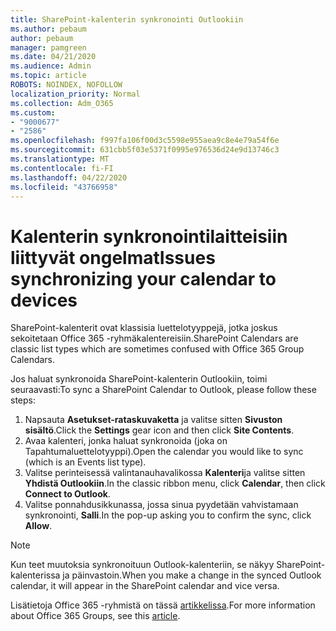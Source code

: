 ```yaml
---
title: SharePoint-kalenterin synkronointi Outlookiin
ms.author: pebaum
author: pebaum
manager: pamgreen
ms.date: 04/21/2020
ms.audience: Admin
ms.topic: article
ROBOTS: NOINDEX, NOFOLLOW
localization_priority: Normal
ms.collection: Adm_O365
ms.custom:
- "9000677"
- "2586"
ms.openlocfilehash: f997fa106f00d3c5598e955aea9c8e4e79a54f6e
ms.sourcegitcommit: 631cbb5f03e5371f0995e976536d24e9d13746c3
ms.translationtype: MT
ms.contentlocale: fi-FI
ms.lasthandoff: 04/22/2020
ms.locfileid: "43766958"
---
```

# <a name="issues-synchronizing-your-calendar-to-devices"></a><span data-ttu-id="9c7bf-102">Kalenterin synkronointilaitteisiin liittyvät ongelmat</span><span class="sxs-lookup"><span data-stu-id="9c7bf-102">Issues synchronizing your calendar to devices</span></span>

<span data-ttu-id="9c7bf-103">SharePoint-kalenterit ovat klassisia luettelotyyppejä, jotka joskus sekoitetaan Office 365 -ryhmäkalentereisiin.</span><span class="sxs-lookup"><span data-stu-id="9c7bf-103">SharePoint Calendars are classic list types which are sometimes confused with Office 365 Group Calendars.</span></span>

<span data-ttu-id="9c7bf-104">Jos haluat synkronoida SharePoint-kalenterin Outlookiin, toimi seuraavasti:</span><span class="sxs-lookup"><span data-stu-id="9c7bf-104">To sync a SharePoint Calendar to Outlook, please follow these steps:</span></span>

1. <span data-ttu-id="9c7bf-105">Napsauta **Asetukset-rataskuvaketta** ja valitse sitten **Sivuston sisältö**.</span><span class="sxs-lookup"><span data-stu-id="9c7bf-105">Click the **Settings** gear icon and then click **Site Contents**.</span></span>
2. <span data-ttu-id="9c7bf-106">Avaa kalenteri, jonka haluat synkronoida (joka on Tapahtumaluettelotyyppi).</span><span class="sxs-lookup"><span data-stu-id="9c7bf-106">Open the calendar you would like to sync (which is an Events list type).</span></span>
3. <span data-ttu-id="9c7bf-107">Valitse perinteisessä valintanauhavalikossa **Kalenteri**ja valitse sitten **Yhdistä Outlookiin**.</span><span class="sxs-lookup"><span data-stu-id="9c7bf-107">In the classic ribbon menu, click **Calendar**, then click **Connect to Outlook**.</span></span>
4. <span data-ttu-id="9c7bf-108">Valitse ponnahdusikkunassa, jossa sinua pyydetään vahvistamaan synkronointi, **Salli**.</span><span class="sxs-lookup"><span data-stu-id="9c7bf-108">In the pop-up asking you to confirm the sync, click **Allow**.</span></span>

>[!Note]
> <span data-ttu-id="9c7bf-109">Kun teet muutoksia synkronoituun Outlook-kalenteriin, se näkyy SharePoint-kalenterissa ja päinvastoin.</span><span class="sxs-lookup"><span data-stu-id="9c7bf-109">When you make a change in the synced Outlook calendar, it will appear in the SharePoint calendar and vice versa.</span></span>

<span data-ttu-id="9c7bf-110">Lisätietoja Office 365 -ryhmistä on tässä [artikkelissa](https://support.office.com/article/Learn-about-Office-365-groups-b565caa1-5c40-40ef-9915-60fdb2d97fa2).</span><span class="sxs-lookup"><span data-stu-id="9c7bf-110">For more information about Office 365 Groups, see this [article](https://support.office.com/article/Learn-about-Office-365-groups-b565caa1-5c40-40ef-9915-60fdb2d97fa2).</span></span>
